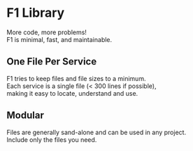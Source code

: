 # F1 Library
More code, more problems!  
F1 is minimal, fast, and maintainable.

## One File Per Service
F1 tries to keep files and file sizes to a minimum.  
Each service is a single file (< 300 lines if possible),  
making it easy to locate, understand and use.

## Modular
Files are generally sand-alone and can be used in any project.  
Include only the files you need.